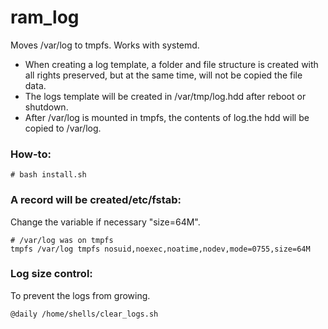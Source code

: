 # ram_log
Moves /var/log to tmpfs. Works with systemd.

* When creating a log template, a folder and file structure is created with all rights preserved, but at the same time, will not be copied the file data.
* The logs template will be created in /var/tmp/log.hdd after reboot or shutdown.
* After /var/log is mounted in tmpfs, the contents of log.the hdd will be copied to /var/log.

### How-to:
```
# bash install.sh
```

### A record will be created/etc/fstab:
Change the variable if necessary "size=64M".
```
# /var/log was on tmpfs
tmpfs /var/log tmpfs nosuid,noexec,noatime,nodev,mode=0755,size=64M
```

### Log size control:
To prevent the logs from growing.
```
@daily /home/shells/clear_logs.sh
```
